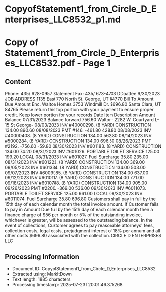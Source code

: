 # CopyofStatement1_from_Circle_D_Enterprises_LLC8532_p1.md

<!--
chunk_id: CopyofStatement1_from_Circle_D_Enterprises_LLC8532_p1
source: Copy of Statement1_from_Circle_D_Enterprises_LLC8532.pdf
page: 1
category: financial
hash: 4bcf9ec9cb0ae3353c6d73bf7766499591c286ee0bc79da2372addb14c2167f6
-->

# Copy of Statement1_from_Circle_D_Enterprises_LLC8532.pdf - Page 1

## Content
Phone: 435/ 628-0957 Statement
Fax: 435/ 673-4703
DDaattee
9/30/2023
JOB ADDRESS
1135 East 770 North
St. George, UT 84770
Bill To
Amount Due Amount Enc.
Walton Homes
3753 Windmill Dr.
$696.80
Santa Clara, UT 84765
Please return this top portion with your
payment to ensure proper credit.
Keep lower portion for your records
Date Item Description Amount Balance
07/31/2023 Balance forward 756.60
Walton- 2282 W. Courtyard L-15 St George-
08/03/2023 INV #40000298. (8 YARD) CONSTRUCTION 134.00 890.60
08/08/2023 PMT #146. -461.80 428.80
08/08/2023 INV #40000408. (8 YARD) CONSTRUCTION 134.00 562.80
08/14/2023 INV #5000284. (8 YARD) CONSTRUCTION 134.00 696.80
08/26/2023 PMT #2192. -756.60 -59.80
08/30/2023 INV #601183. (8 YARD) CONSTRUCTION 134.00 74.20
08/31/2023 INV #601026. PORTABLE TOILET SERVICE 125.00 199.20
LOCAL
08/31/2023 INV #601027. Fuel Surcharge 35.80 235.00
08/31/2023 INV #601222. (8 YARD) CONSTRUCTION 134.00 369.00
09/05/2023 INV #601334. (8 YARD) CONSTRUCTION 134.00 503.00
09/07/2023 INV #6009985. (8 YARD) CONSTRUCTION 134.00 637.00
09/12/2023 INV #6010117. (8 YARD) CONSTRUCTION 134.00 771.00
09/18/2023 INV #6010788. (8 YARD) CONSTRUCTION 134.00 905.00
09/26/2023 PMT #2200. -369.00 536.00
09/30/2023 INV #6011073. PORTABLE TOILET SERVICE 125.00 661.00
LOCAL
09/30/2023 INV #6011074. Fuel Surcharge 35.80 696.80
Customers shall pay in full by the 15th day of each calendar month the total invoice amount. If Customer fails to pay in Amount Due
full by the 15th day of each calendar month then a finance charge of $56 per month or 5% of the outstanding invoice,
whichever is greater, will be assessed to the outstanding balance. In the event of collections, Customer agrees to pay
reasonable attorneys' fees, collection costs, legal costs, prejudgment interest of 18% per annum and all other costs $696.80
associated with the collection.
CIRCLE D ENTERPRISES LLC

## Processing Information
- Document ID: CopyofStatement1_from_Circle_D_Enterprises_LLC8532
- Extracted using: MarkItDown
- Text length: 1885 characters
- Processing timestamp: 2025-07-23T20:01:46.375268
